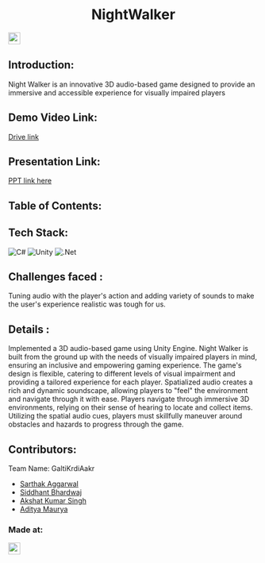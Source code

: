 <h1 align="center">NightWalker</h1>
<p align="center">
</p>

<a href="https://hack36.com"> <img src="https://i.postimg.cc/FFwvfkGk/built-at-hack36.png" height=24px> </a>


## Introduction:
  Night Walker is an innovative 3D audio-based game designed to provide an immersive and accessible experience for visually impaired players
  
## Demo Video Link:
  <a href="https://drive.google.com/drive/folders/1cUPMUC41EMWbWhYd6xbDhY5oayQ8QHFj?usp=sharing">Drive link</a>
  
## Presentation Link:
  <a href="https://www.canva.com/design/DAGDAbrNxQs/Tb8NKZOA0W6XmbBI98LZbg/view?utm_content=DAGDAbrNxQs&utm_campaign=designshare&utm_medium=link&utm_source=editor"> PPT link here </a>
  
  
## Table of Contents:

## Tech Stack:
![C#](https://img.shields.io/badge/c%23-%23239120.svg?style=for-the-badge&logo=csharp&logoColor=white) ![Unity](https://img.shields.io/badge/Unity-F80000?style=for-the-badge&logo=unity&logoColor=white) ![.Net](https://img.shields.io/badge/.NET-5C2D91?style=for-the-badge&logo=.net&logoColor=white)

## Challenges faced :
Tuning audio with the player's action and adding variety of sounds to make the user's experience realistic was tough for us.


## Details :
Implemented a 3D audio-based game using Unity Engine. Night Walker is built from the ground up with the needs of visually impaired players in mind, ensuring an inclusive and empowering gaming experience. The game's design is flexible, catering to different levels of visual impairment and providing a tailored experience for each player. Spatialized audio creates a rich and dynamic soundscape, allowing players to "feel" the environment and navigate through it with ease. Players navigate through immersive 3D environments, relying on their sense of hearing to locate and collect items. Utilizing the spatial audio cues, players must skillfully maneuver around obstacles and hazards to progress through the game.
  

## Contributors:

Team Name: GaltiKrdiAakr

* [Sarthak Aggarwal](https://github.com/codegod1202)
* [Siddhant Bhardwaj](https://github.com/Sidop234)
* [Akshat Kumar Singh](https://github.com/akshatkrsing)
* [Aditya Maurya](https://github.com/Adi-462)

### Made at:
<a href="https://hack36.com"> <img src="https://i.postimg.cc/FFwvfkGk/built-at-hack36.png" height=24px> </a>





<!-- Proudly created with GPRM ( https://gprm.itsvg.in ) -->
